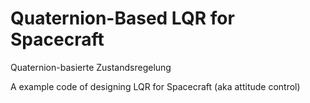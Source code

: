 # Quaternion-Based LQR for Spacecraft

Quaternion-basierte Zustandsregelung

A example code of designing LQR for Spacecraft (aka attitude control)

